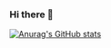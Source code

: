### Hi there 👋

[![Anurag's GitHub stats](https://github-readme-stats.vercel.app/api?username=sovanna)](https://github.com/anuraghazra/github-readme-stats)

<!--
**sovanna/sovanna** is a ✨ _special_ ✨ repository because its `README.md` (this file) appears on your GitHub profile.

Here are some ideas to get you started:

- 🔭 I’m currently working on ...
- 🌱 I’m currently learning ...
- 👯 I’m looking to collaborate on ...
- 🤔 I’m looking for help with ...
- 💬 Ask me about ...
- 📫 How to reach me: ...
- 😄 Pronouns: ...
- ⚡ Fun fact: ...
-->
